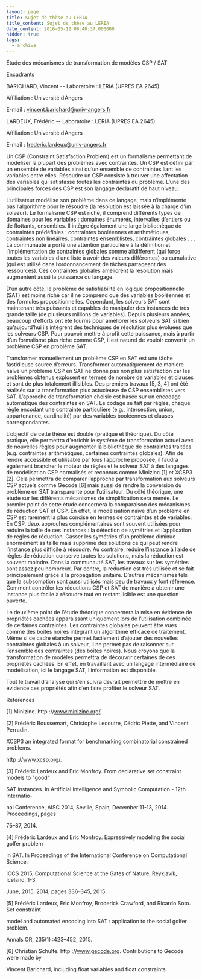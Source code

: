 ```yaml
---
layout: page
title: Sujet de thèse au LERIA
title_content: Sujet de thèse au LERIA
date_content: 2016-05-12 08:40:37.000000
hidden: true
tags:
  - archive
---
```

Étude des mécanismes de transformation de modèles CSP / SAT





Encadrants



BARICHARD, Vincent -- Laboratoire : LERIA (UPRES EA 2645)



Affiliation : Université d’Angers



E-mail : vincent.barichard@univ-angers.fr





LARDEUX, Frédéric -- Laboratoire : LERIA (UPRES EA 2645)



Affiliation : Université d’Angers



E-mail : frederic.lardeux@univ-angers.fr







Un CSP (Constraint Satisfaction Problem) est un formalisme permettant de
modéliser la plupart des problèmes avec contraintes. Un CSP est défini par un
ensemble de variables ainsi qu’un ensemble de contraintes liant les variables
entre elles. Résoudre un CSP consiste à trouver une affectation des variables
qui satisfasse toutes les contraintes du problème. L’une des principales
forces des CSP est son langage déclaratif de haut niveau.



L’utilisateur modélise son problème dans ce langage, mais n’implémente pas
l’algorithme pour le résoudre (la résolution est laissée à la charge d’un
solveur). Le formalisme CSP est riche, il comprend différents types de
domaines pour les variables : domaines énumérés, intervalles d’entiers ou de
flottants, ensembles. Il intègre également une large bibliothèque de
contraintes prédéfinies : contraintes booléennes et arithmétiques, contraintes
non linéaires, contraintes ensemblistes, contraintes globales . . . La
communauté a porté une attention particulière à la définition et
l’implémentation de contraintes globales comme alldifferent (qui force toutes
les variables d’une liste à avoir des valeurs différentes) ou cumulative (qui
est utilisé dans l’ordonnancement de tâches partageant des ressources). Ces
contraintes globales améliorent la résolution mais augmentent aussi la
puissance du langage.



D’un autre côté, le problème de satisfiabilité en logique propositionnelle
(SAT) est moins riche car il ne comprend que des variables booléennes et des
formules propositionnelles. Cependant, les solveurs SAT sont maintenant très
puissants et capables de manipuler des instances de très grande taille (de
plusieurs millions de variables). Depuis plusieurs années, beaucoup d’efforts
ont été fournis pour améliorer les solveurs SAT si bien qu’aujourd’hui ils
intègrent des techniques de résolution plus évoluées que les solveurs CSP.
Pour pouvoir mettre à profit cette puissance, mais à partir d’un formalisme
plus riche comme CSP, il est naturel de vouloir convertir un problème CSP en
problème SAT.





Transformer manuellement un problème CSP en SAT est une tâche fastidieuse
source d’erreurs. Transformer automatiquement de manière naïve un problème CSP
en SAT ne donne pas non plus satisfaction car les problèmes obtenus explosent
en termes de nombre de variables et clauses et sont de plus totalement
illisibles. Des premiers travaux [5, 3, 4] ont été réalisés sur la
transformation plus astucieuse de CSP ensemblistes vers SAT. L’approche de
transformation choisie est basée sur un encodage automatique des contraintes
en SAT. Le codage se fait par règles, chaque règle encodant une contrainte
particulière (e.g., intersection, union, appartenance, cardinalité) par des
variables booléennes et clauses correspondantes.





L’objectif de cette thèse est double (pratique et théorique). Du côté
pratique, elle permettra d’enrichir le système de transformation actuel avec
de nouvelles règles pour augmenter la bibliothèque de contraintes traitées
(e.g. contraintes arithmétiques, certaines contraintes globales). Afin de
rendre accessible et utilisable par tous l’approche proposée, il faudra
également brancher le moteur de règles et le solveur SAT à des langages de
modélisation CSP normalisés et reconnus comme Minizinc [1] et XCSP3 [2]. Cela
permettra de comparer l’approche par transformation aux solveurs CSP actuels
comme Gecode [6] mais aussi de rendre la conversion du problème en SAT
transparente pour l’utilisateur. Du côté théorique, une étude sur les
différents mécanismes de simplification sera menée. Le premier point de cette
étude concernera la comparaison des mécanismes de réduction SAT et CSP. En
effet, la modélisation naïve d’un problème en CSP est rarement la plus concise
en termes de contraintes et de variables. En CSP, deux approches
complémentaires sont souvent utilisées pour réduire la taille de ces instances
: la détection de symétries et l’application de règles de réduction. Casser
les symétries d’un problème diminue énormément sa taille mais supprime des
solutions ce qui peut rendre l’instance plus difficile à résoudre. Au
contraire, réduire l’instance à l’aide de règles de réduction conserve toutes
les solutions, mais la réduction est souvent moindre. Dans la communauté SAT,
les travaux sur les symétries sont assez peu nombreux. Par contre, la
réduction est très utilisée et se fait principalement grâce à la propagation
unitaire. D’autres mécanismes tels que la subsomption sont aussi utilisés mais
peu de travaux y font référence. Comment contrôler les réductions CSP et SAT
de manière à obtenir une instance plus facile à résoudre tout en restant
lisible est une question ouverte.



Le deuxième point de l’étude théorique concernera la mise en évidence de
propriétés cachées apparaissant uniquement lors de l’utilisation combinée de
certaines contraintes. Les contraintes globales peuvent être vues comme des
boîtes noires intégrant un algorithme efficace de traitement. Même si ce cadre
étanche permet facilement d’ajouter des nouvelles contraintes globales à un
solveur, il ne permet pas de raisonner sur l’ensemble des contraintes (des
boîtes noires). Nous croyons que la transformation de modèles permettra de
découvrir certaines de ces propriétés cachées. En effet, en travaillant avec
un langage intermédiaire de modélisation, ici le langage SAT, l’information
est disponible.



Tout le travail d’analyse qui s’en suivra devrait permettre de mettre en
évidence ces propriétés afin d’en faire profiter le solveur SAT.





Références



[1] Minizinc. http ://www.minizinc.org/.



[2] Frédéric Boussemart, Christophe Lecoutre, Cédric Piette, and Vincent
Perradin.



XCSP3 an integrated format for benchmarking combinatorial constrained
problems.



http ://www.xcsp.org/.



[3] Frédéric Lardeux and Eric Monfroy. From declarative set constraint models
to "good"



SAT instances. In Artificial Intelligence and Symbolic Computation - 12th
Internatio-



nal Conference, AISC 2014, Seville, Spain, December 11-13, 2014. Proceedings,
pages



76–87, 2014.



[4] Frédéric Lardeux and Eric Monfroy. Expressively modeling the social golfer
problem



in SAT. In Proceedings of the International Conference on Computational
Science,



ICCS 2015, Computational Science at the Gates of Nature, Reykjavík, Iceland,
1-3



June, 2015, 2014, pages 336–345, 2015.



[5] Frédéric Lardeux, Eric Monfroy, Broderick Crawford, and Ricardo Soto. Set
constraint



model and automated encoding into SAT : application to the social golfer
problem.



Annals OR, 235(1) :423–452, 2015.



[6] Christian Schulte. http ://www.gecode.org. Contributions to Gecode were
made by



Vincent Barichard, including float variables and float constraints.



